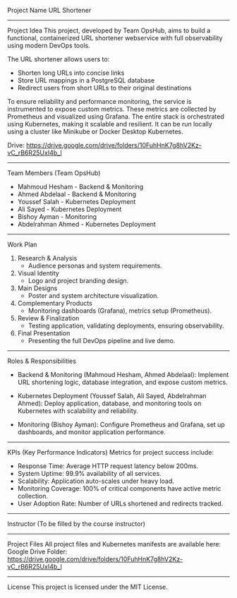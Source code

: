 Project Name
URL Shortener

------------------------------------------------------------

Project Idea
This project, developed by Team OpsHub, aims to build a functional, containerized URL shortener webservice with full observability using modern DevOps tools.

The URL shortener allows users to:
- Shorten long URLs into concise links
- Store URL mappings in a PostgreSQL database
- Redirect users from short URLs to their original destinations

To ensure reliability and performance monitoring, the service is instrumented to expose custom metrics.
These metrics are collected by Prometheus and visualized using Grafana.
The entire stack is orchestrated using Kubernetes, making it scalable and resilient.
It can be run locally using a cluster like Minikube or Docker Desktop Kubernetes.

Drive: https://drive.google.com/drive/folders/10FuhHnK7g8hV2Kz-vC_rB6R25UxI4b_l

------------------------------------------------------------

Team Members (Team OpsHub)
- Mahmoud Hesham - Backend & Monitoring
- Ahmed Abdelaal - Backend & Monitoring
- Youssef Salah - Kubernetes Deployment
- Ali Sayed - Kubernetes Deployment
- Bishoy Ayman - Monitoring
- Abdelrahman Ahmed - Kubernetes Deployment

------------------------------------------------------------

Work Plan
1. Research & Analysis
   - Audience personas and system requirements.
2. Visual Identity
   - Logo and project branding design.
3. Main Designs
   - Poster and system architecture visualization.
4. Complementary Products
   - Monitoring dashboards (Grafana), metrics setup (Prometheus).
5. Review & Finalization
   - Testing application, validating deployments, ensuring observability.
6. Final Presentation
   - Presenting the full DevOps pipeline and live demo.

------------------------------------------------------------

Roles & Responsibilities
- Backend & Monitoring (Mahmoud Hesham, Ahmed Abdelaal):
  Implement URL shortening logic, database integration, and expose custom metrics.

- Kubernetes Deployment (Youssef Salah, Ali Sayed, Abdelrahman Ahmed):
  Deploy application, database, and monitoring tools on Kubernetes with scalability and reliability.

- Monitoring (Bishoy Ayman):
  Configure Prometheus and Grafana, set up dashboards, and monitor application performance.

------------------------------------------------------------

KPIs (Key Performance Indicators)
Metrics for project success include:
- Response Time: Average HTTP request latency below 200ms.
- System Uptime: 99.9% availability of all services.
- Scalability: Application auto-scales under heavy load.
- Monitoring Coverage: 100% of critical components have active metric collection.
- User Adoption Rate: Number of URLs shortened and redirects tracked.

------------------------------------------------------------

Instructor
(To be filled by the course instructor)

------------------------------------------------------------

Project Files
All project files and Kubernetes manifests are available here:
Google Drive Folder:
https://drive.google.com/drive/folders/10FuhHnK7g8hV2Kz-vC_rB6R25UxI4b_l

------------------------------------------------------------

License
This project is licensed under the MIT License.

